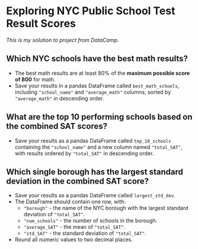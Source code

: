 # Exploring NYC Public School Test Result Scores
*This is my solution to project from DataCamp.* 

## Which NYC schools have the best math results?

* The best math results are at least 80% of the **maximum possible score of 800** for math.
* Save your results in a pandas DataFrame called `best_math_schools`, including `"school_name"` and `"average_math"` columns, sorted by `"average_math"` in descending order.

## What are the top 10 performing schools based on the combined SAT scores?

* Save your results as a pandas DataFrame called `top_10_schools` containing the `"school_name"` and a new column named `"total_SAT"`, with results ordered by `"total_SAT"` in descending order.

## Which single borough has the largest standard deviation in the combined SAT score?

* Save your results as a pandas DataFrame called `largest_std_dev`.
* The DataFrame should contain one row, with:
    - `"borough"` - the name of the NYC borough with the largest standard deviation of `"total_SAT"`.
    - `"num_schools"` - the number of schools in the borough.
    - `"average_SAT"` - the mean of `"total_SAT"`.
    - `"std_SAT"` - the standard deviation of `"total_SAT"`.
* Round all numeric values to two decimal places.
